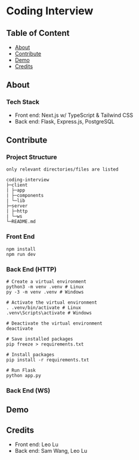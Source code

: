 # Coding Interview

## Table of Content

-   [About](#about)
-   [Contribute](#contribute)
-   [Demo](#demo)
-   [Credits](#credits)

## About

### Tech Stack

-   Front end: Next.js w/ TypeScript & Tailwind CSS
-   Back end: Flask, Express.js, PostgreSQL

## Contribute

### Project Structure

```
only relevant directories/files are listed

coding-interview
├─client
| ├─app
| ├─components
| └─lib
├─server
| ├─http
| └─ws
└─README.md
```

### Front End

```
npm install
npm run dev
```

### Back End (HTTP)

```
# Create a virtual environment
python3 -m venv .venv # Linux
py -3 -m venv .venv # Windows

# Activate the virtual environment
. .venv/bin/activate # Linux
.venv\Scripts\activate # Windows

# Deactivate the virtual environment
deactivate

# Save installed packages
pip freeze > requirements.txt

# Install packages
pip install -r requirements.txt

# Run Flask
python app.py
```

### Back End (WS)

## Demo

## Credits

-   Front end: Leo Lu
-   Back end: Sam Wang, Leo Lu
